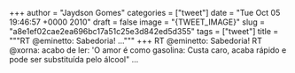 
+++
author = "Jaydson Gomes"
categories = ["tweet"]
date = "Tue Oct 05 19:46:57 +0000 2010"
draft = false
image = "{TWEET_IMAGE}"
slug = "a8e1ef02cae2ea696bc17a51c25e3d842ed5d355"
tags = ["tweet"]
title = """RT @eminetto: Sabedoria! ..."""
+++
RT @eminetto: Sabedoria! RT @xorna: acabo de ler: 'O amor é como gasolina: Custa caro, acaba rápido e pode ser substituída pelo álcool"  ...

